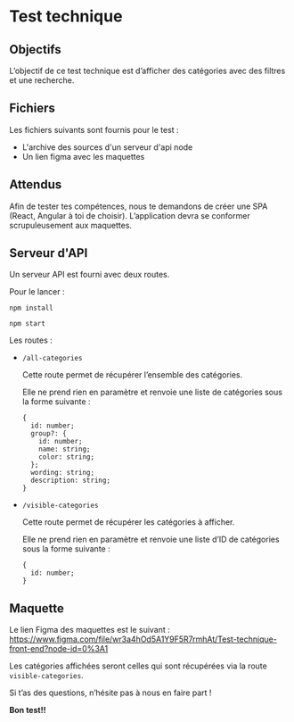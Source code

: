 # Test technique

## Objectifs

L’objectif de ce test technique est d’afficher des catégories avec des filtres et une recherche.

## Fichiers

Les fichiers suivants sont fournis pour le test :
- L'archive des sources d'un serveur d'api node
- Un lien figma avec les maquettes

## Attendus

Afin de tester tes compétences, nous te demandons de créer une SPA (React, Angular à toi de choisir). L’application devra se conformer scrupuleusement aux maquettes.

## Serveur d'API

Un serveur API est fourni avec deux routes.

Pour le lancer :

```
npm install
```
```
npm start
```

Les routes :

- `/all-categories`

  Cette route permet de récupérer l’ensemble des catégories.

  Elle ne prend rien en paramètre et renvoie une liste de catégories sous la forme suivante :
  ```
  {
    id: number;
    group?: {
      id: number;
      name: string;
      color: string;
    };
    wording: string;
    description: string;
  }
  ```

- `/visible-categories`

  Cette route permet de récupérer les catégories à afficher.

  Elle ne prend rien en paramètre et renvoie une liste d’ID de catégories sous la forme suivante :

  ```
  {
    id: number;
  }
  ```

## Maquette

Le lien Figma des maquettes est le suivant : https://www.figma.com/file/wr3a4hOd5A1Y9F5R7rmhAt/Test-technique-front-end?node-id=0%3A1

Les catégories affichées seront celles qui sont récupérées via la route `visible-categories`.

Si t’as des questions, n’hésite pas à nous en faire part !

**Bon test!!**

